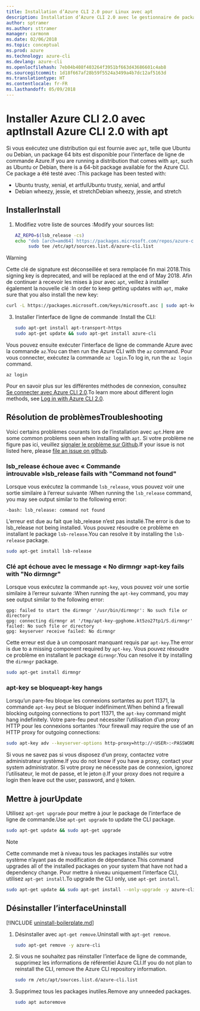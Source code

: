 ```yaml
---
title: Installation d’Azure CLI 2.0 pour Linux avec apt
description: Installation d’Azure CLI 2.0 avec le gestionnaire de package apt
author: sptramer
ms.author: sttramer
manager: carmonm
ms.date: 02/06/2018
ms.topic: conceptual
ms.prod: azure
ms.technology: azure-cli
ms.devlang: azure-cli
ms.openlocfilehash: 7eb04b408f403264f3951bf663d43686601c4ab8
ms.sourcegitcommit: 1d18f667af28b59f5524a3499a4b7dc12af5163d
ms.translationtype: HT
ms.contentlocale: fr-FR
ms.lasthandoff: 05/09/2018
---
```

# <a name="install-azure-cli-20-with-apt"></a><span data-ttu-id="6dcc8-103">Installer Azure CLI 2.0 avec apt</span><span class="sxs-lookup"><span data-stu-id="6dcc8-103">Install Azure CLI 2.0 with apt</span></span>

<span data-ttu-id="6dcc8-104">Si vous exécutez une distribution qui est fournie avec `apt`, telle que Ubuntu ou Debian, un package 64 bits est disponible pour l’interface de ligne de commande Azure.</span><span class="sxs-lookup"><span data-stu-id="6dcc8-104">If you are running a distribution that comes with `apt`, such as Ubuntu or Debian, there is a 64-bit package available for the Azure CLI.</span></span> <span data-ttu-id="6dcc8-105">Ce package a été testé avec :</span><span class="sxs-lookup"><span data-stu-id="6dcc8-105">This package has been tested with:</span></span>

* <span data-ttu-id="6dcc8-106">Ubuntu trusty, xenial, et artful</span><span class="sxs-lookup"><span data-stu-id="6dcc8-106">Ubuntu trusty, xenial, and artful</span></span>
* <span data-ttu-id="6dcc8-107">Debian wheezy, jessie, et stretch</span><span class="sxs-lookup"><span data-stu-id="6dcc8-107">Debian wheezy, jessie, and stretch</span></span>

## <a name="install"></a><span data-ttu-id="6dcc8-108">Installer</span><span class="sxs-lookup"><span data-stu-id="6dcc8-108">Install</span></span>

1. <span data-ttu-id="6dcc8-109">Modifiez votre liste de sources :</span><span class="sxs-lookup"><span data-stu-id="6dcc8-109">Modify your sources list:</span></span>

     ```bash
     AZ_REPO=$(lsb_release -cs)
     echo "deb [arch=amd64] https://packages.microsoft.com/repos/azure-cli/ $AZ_REPO main" | \
          sudo tee /etc/apt/sources.list.d/azure-cli.list
     ```


  > [!WARNING]
  > <span data-ttu-id="6dcc8-111">Cette clé de signature est déconseillée et sera remplacée fin mai 2018.</span><span class="sxs-lookup"><span data-stu-id="6dcc8-111">This signing key is deprecated, and will be replaced at the end of May 2018.</span></span> <span data-ttu-id="6dcc8-112">Afin de continuer à recevoir les mises à jour avec `apt`, veillez à installer également la nouvelle clé :</span><span class="sxs-lookup"><span data-stu-id="6dcc8-112">In order to keep getting updates with `apt`, make sure that you also install the new key:</span></span>
  > 
  > ```bash
  > curl -L https://packages.microsoft.com/keys/microsoft.asc | sudo apt-key add -
  > ``` 

3. <span data-ttu-id="6dcc8-113">Installer l’interface de ligne de commande :</span><span class="sxs-lookup"><span data-stu-id="6dcc8-113">Install the CLI:</span></span>

   ```bash
   sudo apt-get install apt-transport-https
   sudo apt-get update && sudo apt-get install azure-cli
   ```

<span data-ttu-id="6dcc8-114">Vous pouvez ensuite exécuter l’interface de ligne de commande Azure avec la commande `az`.</span><span class="sxs-lookup"><span data-stu-id="6dcc8-114">You can then run the Azure CLI with the `az` command.</span></span> <span data-ttu-id="6dcc8-115">Pour vous connecter, exécutez la commande `az login`.</span><span class="sxs-lookup"><span data-stu-id="6dcc8-115">To log in, run the `az login` command.</span></span>

```azurecli
az login
```

<span data-ttu-id="6dcc8-116">Pour en savoir plus sur les différentes méthodes de connexion, consultez [Se connecter avec Azure CLI 2.0](authenticate-azure-cli.md).</span><span class="sxs-lookup"><span data-stu-id="6dcc8-116">To learn more about different login methods, see [Log in with Azure CLI 2.0](authenticate-azure-cli.md).</span></span>

## <a name="troubleshooting"></a><span data-ttu-id="6dcc8-117">Résolution de problèmes</span><span class="sxs-lookup"><span data-stu-id="6dcc8-117">Troubleshooting</span></span>

<span data-ttu-id="6dcc8-118">Voici certains problèmes courants lors de l’installation avec `apt`.</span><span class="sxs-lookup"><span data-stu-id="6dcc8-118">Here are some common problems seen when installing with `apt`.</span></span> <span data-ttu-id="6dcc8-119">Si votre problème ne figure pas ici, veuillez [signaler le problème sur Github](https://github.com/Azure/azure-cli/issues).</span><span class="sxs-lookup"><span data-stu-id="6dcc8-119">If your issue is not listed here, please [file an issue on github](https://github.com/Azure/azure-cli/issues).</span></span>

### <a name="lsbrelease-fails-with-command-not-found"></a><span data-ttu-id="6dcc8-120">lsb_release échoue avec « Commande introuvable »</span><span class="sxs-lookup"><span data-stu-id="6dcc8-120">lsb_release fails with "Command not found"</span></span>

<span data-ttu-id="6dcc8-121">Lorsque vous exécutez la commande `lsb_release`, vous pouvez voir une sortie similaire à l’erreur suivante :</span><span class="sxs-lookup"><span data-stu-id="6dcc8-121">When running the `lsb_release` command, you may see output similar to the following error:</span></span>

```output
-bash: lsb_release: command not found
```

<span data-ttu-id="6dcc8-122">L’erreur est due au fait que lsb_release n’est pas installé.</span><span class="sxs-lookup"><span data-stu-id="6dcc8-122">The error is due to lsb_release not being installed.</span></span> <span data-ttu-id="6dcc8-123">Vous pouvez résoudre ce problème en installant le package `lsb-release`.</span><span class="sxs-lookup"><span data-stu-id="6dcc8-123">You can resolve it by installing the `lsb-release` package.</span></span>

```bash
sudo apt-get install lsb-release
```

### <a name="apt-key-fails-with-no-dirmngr"></a><span data-ttu-id="6dcc8-124">Clé apt échoue avec le message « No dirmngr »</span><span class="sxs-lookup"><span data-stu-id="6dcc8-124">apt-key fails with "No dirmngr"</span></span>

<span data-ttu-id="6dcc8-125">Lorsque vous exécutez la commande `apt-key`, vous pouvez voir une sortie similaire à l’erreur suivante :</span><span class="sxs-lookup"><span data-stu-id="6dcc8-125">When running the `apt-key` command, you may see output similar to the following error:</span></span>

```output
gpg: failed to start the dirmngr '/usr/bin/dirmngr': No such file or directory
gpg: connecting dirmngr at '/tmp/apt-key-gpghome.kt5zo27tp1/S.dirmngr' failed: No such file or directory
gpg: keyserver receive failed: No dirmngr
```

<span data-ttu-id="6dcc8-126">Cette erreur est due à un composant manquant requis par `apt-key`.</span><span class="sxs-lookup"><span data-stu-id="6dcc8-126">The error is due to a missing component required by `apt-key`.</span></span> <span data-ttu-id="6dcc8-127">Vous pouvez résoudre ce problème en installant le package `dirmngr`.</span><span class="sxs-lookup"><span data-stu-id="6dcc8-127">You can resolve it by installing the `dirmngr` package.</span></span>

```bash
sudo apt-get install dirmngr
```

### <a name="apt-key-hangs"></a><span data-ttu-id="6dcc8-128">apt-key se bloque</span><span class="sxs-lookup"><span data-stu-id="6dcc8-128">apt-key hangs</span></span>

<span data-ttu-id="6dcc8-129">Lorsqu’un pare-feu bloque les connexions sortantes au port 11371, la commande `apt-key` peut se bloquer indéfiniment.</span><span class="sxs-lookup"><span data-stu-id="6dcc8-129">When behind a firewall blocking outgoing connections to port 11371, the `apt-key` command might hang indefinitely.</span></span> <span data-ttu-id="6dcc8-130">Votre pare-feu peut nécessiter l’utilisation d’un proxy HTTP pour les connexions sortantes :</span><span class="sxs-lookup"><span data-stu-id="6dcc8-130">Your firewall may require the use of an HTTP proxy for outgoing connections:</span></span>

```bash
sudo apt-key adv --keyserver-options http-proxy=http://<USER>:<PASSWORD>@<PROXY-HOST>:<PROXY-PORT>/ --keyserver packages.microsoft.com --recv-keys 52E16F86FEE04B979B07E28DB02C46DF417A0893
```

<span data-ttu-id="6dcc8-131">Si vous ne savez pas si vous disposez d’un proxy, contactez votre administrateur système.</span><span class="sxs-lookup"><span data-stu-id="6dcc8-131">If you do not know if you have a proxy, contact your system administrator.</span></span> <span data-ttu-id="6dcc8-132">Si votre proxy ne nécessite pas de connexion, ignorez l’utilisateur, le mot de passe, et le jeton `@`.</span><span class="sxs-lookup"><span data-stu-id="6dcc8-132">If your proxy does not require a login then leave out the user, password, and `@` token.</span></span>

## <a name="update"></a><span data-ttu-id="6dcc8-133">Mettre à jour</span><span class="sxs-lookup"><span data-stu-id="6dcc8-133">Update</span></span>

<span data-ttu-id="6dcc8-134">Utilisez `apt-get upgrade` pour mettre à jour le package de l’interface de ligne de commande.</span><span class="sxs-lookup"><span data-stu-id="6dcc8-134">Use `apt-get upgrade` to update the CLI package.</span></span>

   ```bash
   sudo apt-get update && sudo apt-get upgrade
   ```

> [!NOTE]
> <span data-ttu-id="6dcc8-135">Cette commande met à niveau tous les packages installés sur votre système n’ayant pas de modification de dépendance.</span><span class="sxs-lookup"><span data-stu-id="6dcc8-135">This command upgrades all of the installed packages on your system that have not had a dependency change.</span></span>
> <span data-ttu-id="6dcc8-136">Pour mettre à niveau uniquement l’interface CLI, utilisez `apt-get install`.</span><span class="sxs-lookup"><span data-stu-id="6dcc8-136">To upgrade the CLI only, use `apt-get install`.</span></span>
> ```bash
> sudo apt-get update && sudo apt-get install --only-upgrade -y azure-cli
> ```

## <a name="uninstall"></a><span data-ttu-id="6dcc8-137">Désinstaller l’interface</span><span class="sxs-lookup"><span data-stu-id="6dcc8-137">Uninstall</span></span>

[!INCLUDE [uninstall-boilerplate.md](includes/uninstall-boilerplate.md)]

1. <span data-ttu-id="6dcc8-138">Désinstaller avec `apt-get remove`.</span><span class="sxs-lookup"><span data-stu-id="6dcc8-138">Uninstall with `apt-get remove`.</span></span>

    ```bash
    sudo apt-get remove -y azure-cli
    ```

2. <span data-ttu-id="6dcc8-139">Si vous ne souhaitez pas réinstaller l’interface de ligne de commande, supprimez les informations de référentiel Azure CLI.</span><span class="sxs-lookup"><span data-stu-id="6dcc8-139">If you do not plan to reinstall the CLI, remove the Azure CLI repository information.</span></span>

   ```bash
   sudo rm /etc/apt/sources.list.d/azure-cli.list
   ```

3. <span data-ttu-id="6dcc8-140">Supprimez tous les packages inutiles.</span><span class="sxs-lookup"><span data-stu-id="6dcc8-140">Remove any unneeded packages.</span></span>

   ```bash
   sudo apt autoremove
   ```
